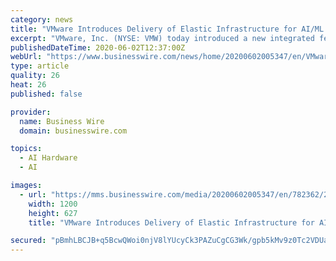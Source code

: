 ```yaml
---
category: news
title: "VMware Introduces Delivery of Elastic Infrastructure for AI/ML Applications with VMware vSphere 7"
excerpt: "VMware, Inc. (NYSE: VMW) today introduced a new integrated feature in VMware vSphere 7 that will enable enterprises to deliver elastic infrastructure"
publishedDateTime: 2020-06-02T12:37:00Z
webUrl: "https://www.businesswire.com/news/home/20200602005347/en/VMware-Introduces-Delivery-Elastic-Infrastructure-AIML-Applications"
type: article
quality: 26
heat: 26
published: false

provider:
  name: Business Wire
  domain: businesswire.com

topics:
  - AI Hardware
  - AI

images:
  - url: "https://mms.businesswire.com/media/20200602005347/en/782362/23/4284573_300DPIxVMware-logo-grey_highres_.jpg"
    width: 1200
    height: 627
    title: "VMware Introduces Delivery of Elastic Infrastructure for AI/ML Applications with VMware vSphere 7"

secured: "pBmhLBCJB+q5BcwQWoi0njV8lYUcyCk3PAZuCgCG3Wk/gpb5kMv9z0Tc2VDUasSbTg7Chy9aTrkqw8Mgk3qfCZaKjt+8Mnci36Ew9MP3ymiTICPGMOnOCitWcu+Zud+eAewQ/n321OoPiY1h06+YxNTst5SCC6MjTDngpb4p+ouU9vYqloiDxf+aOSQciJdSwsO8V5ik1w8qafYxHzu0n2+lzOtRSZwDDuOVc4FalwSAFTP9JmovtwKgVnszepRdlymOwxwmZgnQ4Zh8RCMhML/vtUuR6OVDsOxBMCXK7zw9jAjflPvvdlvCBhzjY1Cx;Es0YO5XdJnBl7Oo+CmdvWQ=="
---
```


